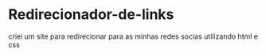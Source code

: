 # Redirecionador-de-links
criei um site para redirecionar para as minhas redes socias utilizando html e css
